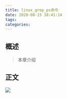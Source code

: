 ```yaml
---
title: linux_grep_ps命令
date: 2020-08-15 18:41:14
tags:
categories:
---
```


## 概述

> 本章介绍

<!--more-->

## 正文

![](https://photos.alitaalice.cn/image/20200815184145.png)